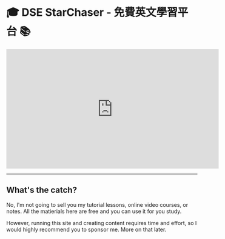 # 🎓 DSE StarChaser - 免費英文學習平台 📚  

<iframe width="560" height="315" src="https://www.youtube.com/embed/G-D8nZyi7u0?si=3M0KL1zhxtMcv_UM" title="YouTube video player" frameborder="0" allow="accelerometer; autoplay; clipboard-write; encrypted-media; gyroscope; picture-in-picture; web-share" referrerpolicy="strict-origin-when-cross-origin" allowfullscreen></iframe>

---

## What's the catch?

No, I'm not going to sell you my tutorial lessons, online video courses, or notes. All the matierials here are free and you can use it for you study.

However, running this site and creating content requires time and effort, so I would highly recommend you to sponsor me. More on that later.
